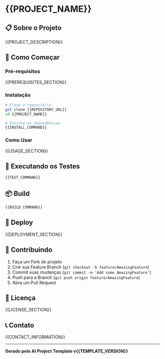 # {{PROJECT_NAME}}

## 📋 Sobre o Projeto

{{PROJECT_DESCRIPTION}}

## 🚀 Como Começar

### Pré-requisitos

{{PREREQUISITES_SECTION}}

### Instalação

```bash
# Clone o repositório
git clone {{REPOSITORY_URL}}
cd {{PROJECT_NAME}}

# Instale as dependências
{{INSTALL_COMMAND}}
```

### Como Usar

{{USAGE_SECTION}}

## 🧪 Executando os Testes

```bash
{{TEST_COMMAND}}
```

## 📦 Build

```bash
{{BUILD_COMMAND}}
```

## 🚀 Deploy

{{DEPLOYMENT_SECTION}}

## 🤝 Contribuindo

1. Faça um Fork do projeto
2. Crie sua Feature Branch (`git checkout -b feature/AmazingFeature`)
3. Commit suas mudanças (`git commit -m 'Add some AmazingFeature'`)
4. Push para a Branch (`git push origin feature/AmazingFeature`)
5. Abra um Pull Request

## 📝 Licença

{{LICENSE_SECTION}}

## 📞 Contato

{{CONTACT_INFORMATION}}

---

**Gerado pelo AI Project Template v{{TEMPLATE_VERSION}}**